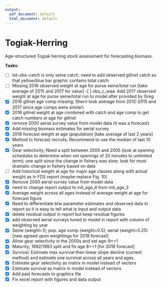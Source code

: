 ```yaml
---
output:
  pdf_document: default
  html_document: default
---
```

# Togiak-Herring
Age-structured Togiak herring stock assessment for forecasting biomass.  

**Tasks**:  
- [ ] tot-obs-catch is only seine catch; need to add observed gillnet catch so that yellow/blue bar graphic contains total catch 
- [ ] Missing 2016 observed weight at age for purse seine/total run [take average of 2015 and 2017 for value]   -[ ] obs_c_waa: Add 2017 observed weight at age for purse seine/total run to model after provided by Greg  
- [x] 2016 gillnet age comp missing; Sherri took average from 2012-2015 and 2017 since age comps were similar)
- [x] 2016 gillnet weight at age combined with catch and age comp to get catch numbers at age for gillnet
- [x] remove 2000 aerial survey value from model data (it was a forecast)
- [x] Add missing biomass estimates for aerial survey
- [x] 2018 forecast weight at age (population) [take average of last 2 years]  
- [x] Method to forecast recruits; Recommend to use the median of last 10 years  
- [x] Gear selectivity; Need a split between 2000 and 2005 (look at opening schedules to determine when set openings of 20 minutes to unlimited term); one split since the change in fishery was slow; look for most dramatic change in fishery based on data  
- [ ] Add historical weight at age for major age classes along with actual weight as in FDS report (maybe replace Fig. 10)  
- [x] Remove 2000 aerial survey value from model data  
- [x] need to change report output to init_age_4 from init_age_3  
- [x] Average weight across all ages instead of average weight at age for forecast figure  
- [x] Need to differentiate btw parameter estimates and observed data in report so it is easy to tell what is input and output data  
- [x] delete residual output in report but keep residual figures  
- [x] add observed aerial surveys tuned to model in report with column of weighting by year  
- [x] Seine (weight=1); pop. age comp (weight=0.5); aerial (weight=0.25) [new agreed upon weightings for 2018 forecast]  
- [x] Allow gear selectivity in the 2000s and set age-9+=1  
- [x] Maturity; 1992/1993 split and fix age 8+=1 [for 2018 forecast]  
- [x] Survival; Estimate max survival then linear slope decline (current method) and estimate one survival across all years and ages.   
- [x] Estimate gear selectivity as matrix in model instead of vectors  
- [x] Estimate survival as matrix in model instead of vectors  
- [x] Add past forecasts to graphics file  
- [x] Fix excel report with figures and data output  
